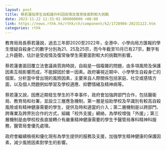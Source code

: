 ```yaml
---
layout: post
title: 蔡若蓮指學生自殺趨升料因疫情及復常後面對較大挑戰
date: 2023-11-22 11:33:02.000000000 +08:00
link: https://news.rthk.hk/rthk/ch/component/k2/1728904-20231122.htm
categories: rthk
---
```


教育局局長蔡若蓮說，過去三年即2020至2022年，全港中、小學向局方匯報的學生懷疑自殺身亡的數字分別為21、25及25宗，而今年截至10月已有27宗，數字有上升趨勢，估計是受疫情及復常後學生需要面對較大的挑戰所影響。

蔡若蓮書面回覆立法會議員質詢時說，自殺是一個複雜的問題，由多項風險及保護因素互相影響而成，不能歸因於單一因素。政府審視近期中、小學學生自殺身亡的個案，分析當中曾出現的風險因素，主要來自人際關係包括家庭、社交或感情方面，以及個人問題例如學習及學校適應、抑鬱情緒及精神病等。

蔡若蓮又說，因應近期發生學生的不幸事件，政府會加強跨部門合作，包括醫衞局、教育局和社署，並設立三層應急機制，第一層是協助學校及早識別有較高自殺風險或有精神健康需要的學生，提供及時和適當的介入；第二層機制是以跨部門、跨專業及跨界別合作的方式，組織「校外支援」網絡，為學校增強「外援」；第三層機制是由學校校長直接轉介有嚴重精神健康需要的學生予醫管局專科精神科服務，醫管局會優先處理。

政府會繼續檢視和優化現有為學生提供的服務及支援，加強學生精神健康的保護因素，減少風險因素對學生的影響。
